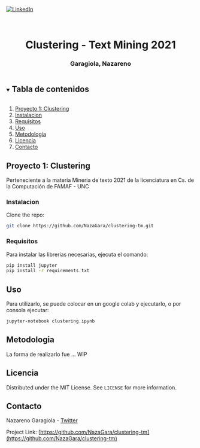 <!--
*** Thanks for checking out the Best-README-Template. If you have a suggestion
*** that would make this better, please fork the repo and create a pull request
*** or simply open an issue with the tag "enhancement".
*** Thanks again! Now go create something AMAZING! :D
***
***
***
*** To avoid retyping too much info. Do a search and replace for the following:
*** NazaGara, clustering-tm, twitter_handle, clustering, project_description
-->



<!-- PROJECT SHIELDS -->
<!--
*** I'm using markdown "reference style" links for readability.
*** Reference links are enclosed in brackets [ ] instead of parentheses ( ).
*** See the bottom of this document for the declaration of the reference variables
*** for contributors-url, forks-url, etc. This is an optional, concise syntax you may use.
*** https://www.markdownguide.org/basic-syntax/#reference-style-links
-->

[![LinkedIn][linkedin-shield]][linkedin-url]



<!-- PROJECT LOGO -->
<br />
  <p align="center">
    <h1 align="center"> Clustering - Text Mining 2021</h1>
    <h3 align="center"> Garagiola, Nazareno </h3>
</p>



<!-- TABLE OF CONTENTS -->
<details open="open">
  <summary><h2 style="display: inline-block">Tabla de contenidos</h2></summary>
  <ol>
    <li><a href="#about-the-project">Proyecto 1: Clustering</a></li>
    <li><a href="#instalacion">Instalacion</a></li>
    <li><a href="#requisitos">Requisitos</a></li>
    <li><a href="#uso">Uso</a></li>
    <li><a href="#metodologia">Metodologia</a></li>
    <li><a href="#licencia">Licencia</a></li>
    <li><a href="#contacto">Contacto</a></li>
  </ol>
</details>



## Proyecto 1: Clustering

Perteneciente a la materia Mineria de texto 2021 de la licenciatura en Cs. de la Computación de FAMAF - UNC


### Instalacion
Clone the repo:
```sh
git clone https://github.com/NazaGara/clustering-tm.git
```
### Requisitos

Para instalar las librerias necesarias, ejecuta el comando:
```sh
pip install jupyter
pip install -r requirements.txt
```


## Uso

Para utilizarlo, se puede colocar en un google colab y ejecutarlo, o por 
consola ejecutar:

```sh
jupyter-notebook clustering.ipynb
```

## Metodologia

La forma de realizarlo fue ... WIP



## Licencia

Distributed under the MIT License. See `LICENSE` for more information.




## Contacto

Nazareno Garagiola - [Twitter](https://twitter.com/nazagara99)

Project Link: [https://github.com/NazaGara/clustering-tm](https://github.com/NazaGara/clustering-tm)




[license-shield]: https://img.shields.io/github/license/NazaGara/repo.svg?style=for-the-badge
[license-url]: https://github.com/NazaGara/clustering-tm/blob/main/LICENSE
[linkedin-shield]: https://img.shields.io/badge/-LinkedIn-black.svg?style=for-the-badge&logo=linkedin&colorB=555
[linkedin-url]: https://linkedin.com/in/nazareno-garagiola/
